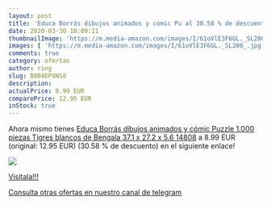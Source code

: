 ```yaml
---
layout: post
title: 'Educa Borrás dibujos animados y cómic Pu al 30.58 % de descuento'
date: 2020-03-30 18:09:11
thumbnailImage: 'https://m.media-amazon.com/images/I/61oVlE3F6GL._SL200_.jpg'
images: [ 'https://m.media-amazon.com/images/I/61oVlE3F6GL._SL200_.jpg' ]
comments: true
category: ofertas
author: ring
slug: B004EPXNS8
description:
actualPrice: 8.99 EUR
comparePrice: 12.95 EUR
inStock: true
---
```


Ahora mismo tienes [Educa Borrás dibujos animados y cómic Puzzle 1.000 piezas  Tigres blancos de Bengala  37.1 x 27.2 x 5.6 14808](https://www.amazon.com/dp/B004EPXNS8/?tag=redken08-20) a 8.99 EUR (original: 12.95 EUR) (30.58 %  de descuento) en el siguiente enlace!

[![](https://m.media-amazon.com/images/I/61oVlE3F6GL._SL200_.jpg)](https://www.amazon.com/dp/B004EPXNS8/?tag=redken08-20)

[Visítala!!!](https://www.amazon.com/dp/B004EPXNS8/?tag=redken08-20)

[Consulta otras ofertas en nuestro canal de telegram](https://t.me/s/ofertas25)
